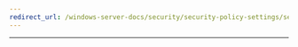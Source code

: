 ```yaml
---
redirect_url: /windows-server-docs/security/security-policy-settings/security-options/microsoft-network-client-send-unencrypted-password-to-third-party-smb-servers.md
---
```

---
